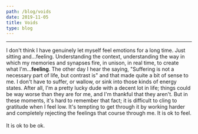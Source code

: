 ```yaml
---
path: /blog/voids
date: 2019-11-05
title: Voids
type: blog
---
```

***
I don't think I have genuinely let myself feel emotions for a long time. Just sitting and...feeling. Understanding the context, understanding the way in which my memories and synapses fire, in unison, in real time, to create what I'm...**feeling**. The other day I hear the saying, "Suffering is not a necessary part of life, but contrast is" and that made quite a bit of sense to me. I don't have to suffer, or wallow, or sink into those kinds of energy states. After all, I'm a pretty lucky dude with a decent lot in life; things could be way worse than they are for me, and I'm thankful that they aren't. But in these moments, it's hard to remember that fact; it is difficult to cling to gratitude when I feel low. It's tempting to get through it by working harder and completely rejecting the feelings that course through me. It is ok to feel.
<br/><br/>
It is ok to be ok.
